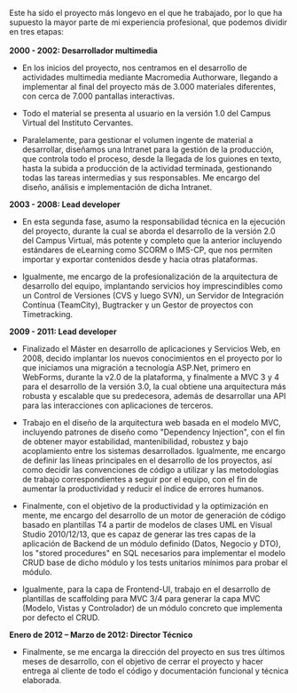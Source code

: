 Este ha sido el proyecto más longevo en el que he trabajado, por lo que ha supuesto la mayor parte de mi experiencia profesional, que podemos dividir en tres etapas:
<br/><br/>
**2000 - 2002: Desarrollador multimedia**

- En los inicios del proyecto, nos centramos en el desarrollo de actividades multimedia mediante <span class="text-warning">Macromedia Authorware</span>, llegando a implementar al final del proyecto más de 3.000 materiales diferentes, con cerca de 7.000 pantallas interactivas.
 
- Todo el material se presenta al usuario en la <span class="text-warning">versión 1.0</span> del Campus Virtual del Instituto Cervantes.
  
- Paralelamente, para gestionar el volumen ingente de material a desarrollar, diseñamos una <span class="text-warning">Intranet</span> para la gestión de la producción, que controla todo el proceso, desde la llegada de los guiones en texto, hasta la subida a producción de la actividad terminada, gestionando todas las tareas intermedias y sus responsables. Me encargo del diseño, análisis e implementación de dicha Intranet.

**2003 - 2008: Lead developer**  

- En esta segunda fase, asumo la responsabilidad técnica en la ejecución del proyecto, durante la cual se aborda el desarrollo de la <span class="text-warning">versión 2.0</span> del Campus Virtual, más potente y completo que la anterior incluyendo estándares de eLearning como <span class="text-warning">SCORM</span> o <span class="text-warning">IMS-CP</span>, que nos permiten importar y exportar contenidos desde y hacia otras plataformas.
  
- Igualmente, me encargo de la profesionalización de la arquitectura de desarrollo del equipo, implantando servicios hoy imprescindibles como un <span class="text-warning">Control de Versiones</span> (CVS y luego SVN), un <span class="text-warning">Servidor de Integración Contínua</span> (TeamCity), <span class="text-warning">Bugtracker</span> y un <span class="text-warning">Gestor de proyectos</span> con Timetracking.

**2009 - 2011: Lead developer**  

- Finalizado el <span class="text-warning">Máster en desarrollo de aplicaciones y Servicios Web</span>, en 2008, decido implantar los nuevos conocimientos en el proyecto por lo que iniciamos una migración a tecnología <span class="text-warning">ASP.Net</span>, primero en <span class="text-warning">WebForms</span>, durante la v2.0 de la plataforma, y finalmente a <span class="text-warning">MVC 3 y 4</span> para el desarrollo de la <span class="text-warning">versión 3.0</span>, la cual obtiene una arquitectura más robusta y escalable que su predecesora, además de desarrollar una <span class="text-warning">API</span> para las interacciones con aplicaciones de terceros.  

- Trabajo en el diseño de la <span class="text-warning">arquitectura web</span> basada en el modelo MVC, incluyendo patrones de diseño como "<span class="text-warning">Dependency Injection"</span>, con el fin de obtener mayor estabilidad, mantenibilidad, robustez y bajo acoplamiento entre los sistemas desarrollados. Igualmente, me encargo de definir las líneas principales en el desarrollo de los proyectos, así como decidir las convenciones de código a utilizar y las metodologías de trabajo correspondientes a seguir por el equipo, con el fin de aumentar la productividad y reducir el índice de errores humanos.  

- Finalmente, con el objetivo de la productividad y la optimización en mente, me encargo del desarrollo de un <span class="text-warning">motor de generación de código</span> basado en plantillas <span class="text-warning">T4</span> a partir de modelos de clases <span class="text-warning">UML</span> en Visual Studio 2010/12/13, que es capaz de generar las tres capas de la aplicación de <span class="text-warning">Backend</span> de un módulo definido (Datos, Negocio y DTO), los "<span class="text-warning">stored procedures</span>" en <span class="text-warning">SQL</span> necesarios para implementar el modelo <span class="text-warning">CRUD</span> base de dicho módulo y los <span class="text-warning">tests unitarios</span> mínimos para probar el módulo.  

- Igualmente, para la capa de <span class="text-warning">Frontend-UI</span>, trabajo en el desarrollo de plantillas de <span class="text-warning">scaffolding</span> para MVC 3/4 para generar la capa <span class="text-warning">MVC</span> (Modelo, Vistas y Controlador) de un módulo concreto que implementa por defecto el <span class="text-warning">CRUD</span>.  

**Enero de 2012 – Marzo de 2012: Director Técnico**  

- Finalmente, se me encarga la dirección del proyecto en sus tres últimos meses de desarrollo, con el objetivo de cerrar el proyecto y hacer entrega al cliente de todo el código y documentación funcional y técnica elaborada.